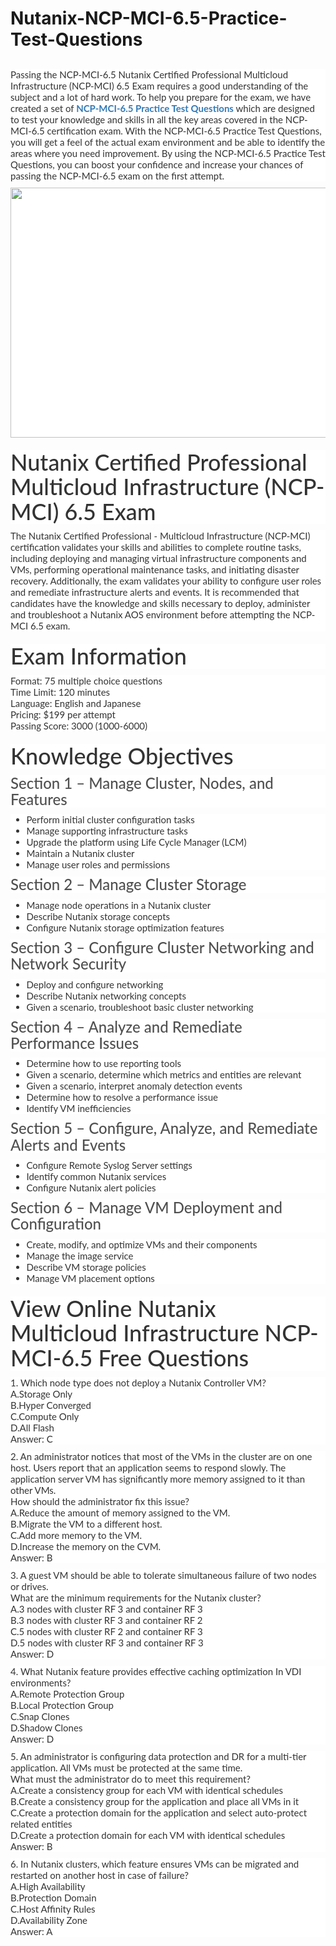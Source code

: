 # Nutanix-NCP-MCI-6.5-Practice-Test-Questions
<h2>
	<span style="font-size:12px;font-weight:normal;">
	<p style="box-sizing:border-box;margin-top:0px;margin-bottom:10px;color:#333333;font-family:Lato;font-size:15px;white-space:normal;background-color:#FFFFFF;">
		Passing the NCP-MCI-6.5 Nutanix Certified Professional Multicloud Infrastructure (NCP-MCI) 6.5 Exam requires a good understanding of the subject and a lot of hard work. To help you prepare for the exam, we have created a set of&nbsp;<span style="box-sizing:border-box;font-weight:700;"><a href="https://www.passquestion.com/ncp-mci-6-5.html" style="box-sizing:border-box;background-color:transparent;color:#337AB7;text-decoration-line:none;">NCP-MCI-6.5 Practice Test Questions</a></span>&nbsp;which are designed to test your knowledge and skills in all the key areas covered in the NCP-MCI-6.5 certification exam. With the NCP-MCI-6.5 Practice Test Questions, you will get a feel of the actual exam environment and be able to identify the areas where you need improvement. By using the NCP-MCI-6.5 Practice Test Questions, you can boost your confidence and increase your chances of passing the NCP-MCI-6.5 exam on the first attempt.&nbsp;
	</p>
	<p style="box-sizing:border-box;margin-top:0px;margin-bottom:10px;color:#333333;font-family:Lato;font-size:15px;white-space:normal;background-color:#FFFFFF;">
		<img alt="" src="https://www.passquestion.com/uploads/pqcom/images/20230206/89b8430eb45383a4762d82f5d1cccec7.png" style="box-sizing:border-box;vertical-align:middle;max-width:100%;height:400px;width:600px;" />
	</p>
	<h1 style="box-sizing:border-box;margin:20px 0px 10px;font-size:36px;font-family:Lato;font-weight:500;line-height:1.1;color:#333333;white-space:normal;background-color:#FFFFFF;">
		Nutanix Certified Professional Multicloud Infrastructure (NCP-MCI) 6.5 Exam
	</h1>
	<p style="box-sizing:border-box;margin-top:0px;margin-bottom:10px;color:#333333;font-family:Lato;font-size:15px;white-space:normal;background-color:#FFFFFF;">
		The Nutanix Certified Professional - Multicloud Infrastructure (NCP-MCI) certification validates your skills and abilities to complete routine tasks, including deploying and managing virtual infrastructure components and VMs, performing operational maintenance tasks, and initiating disaster recovery. Additionally, the exam validates your ability to configure user roles and remediate infrastructure alerts and events. It is recommended that candidates have the knowledge and skills necessary to deploy, administer and troubleshoot a Nutanix AOS environment before attempting the NCP-MCI 6.5 exam.&nbsp;
	</p>
	<h1 style="box-sizing:border-box;margin:20px 0px 10px;font-size:36px;font-family:Lato;font-weight:500;line-height:1.1;color:#333333;white-space:normal;background-color:#FFFFFF;">
		Exam Information
	</h1>
	<p style="box-sizing:border-box;margin-top:0px;margin-bottom:10px;color:#333333;font-family:Lato;font-size:15px;white-space:normal;background-color:#FFFFFF;">
		Format: 75 multiple choice questions&nbsp;<br style="box-sizing:border-box;" />
Time Limit: 120 minutes<br style="box-sizing:border-box;" />
Language: English and Japanese<br style="box-sizing:border-box;" />
Pricing: $199 per attempt<br style="box-sizing:border-box;" />
Passing Score: 3000 (1000-6000)
	</p>
	<h1 style="box-sizing:border-box;margin:20px 0px 10px;font-size:36px;font-family:Lato;font-weight:500;line-height:1.1;color:#333333;white-space:normal;background-color:#FFFFFF;">
		Knowledge Objectives
	</h1>
	<h3 style="box-sizing:border-box;font-family:Lato;font-weight:500;line-height:1.1;color:#505050;margin-top:0px;margin-bottom:10px;font-size:24px;white-space:normal;background-color:#FFFFFF;">
		Section 1 – Manage Cluster, Nodes, and Features
	</h3>
	<ul style="box-sizing:border-box;margin-top:0px;margin-bottom:10px;color:#333333;font-family:Lato;font-size:15px;white-space:normal;background-color:#FFFFFF;">
		<li style="box-sizing:border-box;">
			Perform initial cluster configuration tasks
		</li>
		<li style="box-sizing:border-box;">
			Manage supporting infrastructure tasks
		</li>
		<li style="box-sizing:border-box;">
			Upgrade the platform using Life Cycle Manager (LCM)
		</li>
		<li style="box-sizing:border-box;">
			Maintain a Nutanix cluster
		</li>
		<li style="box-sizing:border-box;">
			Manage user roles and permissions
		</li>
	</ul>
	<h3 style="box-sizing:border-box;font-family:Lato;font-weight:500;line-height:1.1;color:#505050;margin-top:0px;margin-bottom:10px;font-size:24px;white-space:normal;background-color:#FFFFFF;">
		Section 2 – Manage Cluster Storage
	</h3>
	<ul style="box-sizing:border-box;margin-top:0px;margin-bottom:10px;color:#333333;font-family:Lato;font-size:15px;white-space:normal;background-color:#FFFFFF;">
		<li style="box-sizing:border-box;">
			Manage node operations in a Nutanix cluster
		</li>
		<li style="box-sizing:border-box;">
			Describe Nutanix storage concepts
		</li>
		<li style="box-sizing:border-box;">
			Configure Nutanix storage optimization features
		</li>
	</ul>
	<h3 style="box-sizing:border-box;font-family:Lato;font-weight:500;line-height:1.1;color:#505050;margin-top:0px;margin-bottom:10px;font-size:24px;white-space:normal;background-color:#FFFFFF;">
		Section 3 – Configure Cluster Networking and Network Security
	</h3>
	<ul style="box-sizing:border-box;margin-top:0px;margin-bottom:10px;color:#333333;font-family:Lato;font-size:15px;white-space:normal;background-color:#FFFFFF;">
		<li style="box-sizing:border-box;">
			Deploy and configure networking
		</li>
		<li style="box-sizing:border-box;">
			Describe Nutanix networking concepts
		</li>
		<li style="box-sizing:border-box;">
			Given a scenario, troubleshoot basic cluster networking
		</li>
	</ul>
	<h3 style="box-sizing:border-box;font-family:Lato;font-weight:500;line-height:1.1;color:#505050;margin-top:0px;margin-bottom:10px;font-size:24px;white-space:normal;background-color:#FFFFFF;">
		Section 4 – Analyze and Remediate Performance Issues&nbsp;
	</h3>
	<ul style="box-sizing:border-box;margin-top:0px;margin-bottom:10px;color:#333333;font-family:Lato;font-size:15px;white-space:normal;background-color:#FFFFFF;">
		<li style="box-sizing:border-box;">
			Determine how to use reporting tools
		</li>
		<li style="box-sizing:border-box;">
			Given a scenario, determine which metrics and entities are relevant
		</li>
		<li style="box-sizing:border-box;">
			Given a scenario, interpret anomaly detection events
		</li>
		<li style="box-sizing:border-box;">
			Determine how to resolve a performance issue
		</li>
		<li style="box-sizing:border-box;">
			Identify VM inefficiencies
		</li>
	</ul>
	<h3 style="box-sizing:border-box;font-family:Lato;font-weight:500;line-height:1.1;color:#505050;margin-top:0px;margin-bottom:10px;font-size:24px;white-space:normal;background-color:#FFFFFF;">
		Section 5 – Configure, Analyze, and Remediate Alerts and Events
	</h3>
	<ul style="box-sizing:border-box;margin-top:0px;margin-bottom:10px;color:#333333;font-family:Lato;font-size:15px;white-space:normal;background-color:#FFFFFF;">
		<li style="box-sizing:border-box;">
			Configure Remote Syslog Server settings
		</li>
		<li style="box-sizing:border-box;">
			Identify common Nutanix services
		</li>
		<li style="box-sizing:border-box;">
			Configure Nutanix alert policies
		</li>
	</ul>
	<h3 style="box-sizing:border-box;font-family:Lato;font-weight:500;line-height:1.1;color:#505050;margin-top:0px;margin-bottom:10px;font-size:24px;white-space:normal;background-color:#FFFFFF;">
		Section 6 – Manage VM Deployment and Configuration
	</h3>
	<ul style="box-sizing:border-box;margin-top:0px;margin-bottom:10px;color:#333333;font-family:Lato;font-size:15px;white-space:normal;background-color:#FFFFFF;">
		<li style="box-sizing:border-box;">
			Create, modify, and optimize VMs and their components
		</li>
		<li style="box-sizing:border-box;">
			Manage the image service
		</li>
		<li style="box-sizing:border-box;">
			Describe VM storage policies
		</li>
		<li style="box-sizing:border-box;">
			Manage VM placement options
		</li>
	</ul>
	<h1 style="box-sizing:border-box;margin:20px 0px 10px;font-size:36px;font-family:Lato;font-weight:500;line-height:1.1;color:#333333;white-space:normal;background-color:#FFFFFF;">
		View Online Nutanix Multicloud Infrastructure NCP-MCI-6.5 Free Questions
	</h1>
	<p style="box-sizing:border-box;margin-top:0px;margin-bottom:10px;color:#333333;font-family:Lato;font-size:15px;white-space:normal;background-color:#FFFFFF;">
		1. Which node type does not deploy a Nutanix Controller VM?<br style="box-sizing:border-box;" />
A.Storage Only<br style="box-sizing:border-box;" />
B.Hyper Converged<br style="box-sizing:border-box;" />
C.Compute Only<br style="box-sizing:border-box;" />
D.All Flash<br style="box-sizing:border-box;" />
Answer: C
	</p>
	<p style="box-sizing:border-box;margin-top:0px;margin-bottom:10px;color:#333333;font-family:Lato;font-size:15px;white-space:normal;background-color:#FFFFFF;">
		2. An administrator notices that most of the VMs in the cluster are on one host. Users report that an application seems to respond slowly. The application server VM has significantly more memory assigned to it than other VMs.<br style="box-sizing:border-box;" />
How should the administrator fix this issue?<br style="box-sizing:border-box;" />
A.Reduce the amount of memory assigned to the VM.<br style="box-sizing:border-box;" />
B.Migrate the VM to a different host.<br style="box-sizing:border-box;" />
C.Add more memory to the VM.<br style="box-sizing:border-box;" />
D.Increase the memory on the CVM.<br style="box-sizing:border-box;" />
Answer: B
	</p>
	<p style="box-sizing:border-box;margin-top:0px;margin-bottom:10px;color:#333333;font-family:Lato;font-size:15px;white-space:normal;background-color:#FFFFFF;">
		3. A guest VM should be able to tolerate simultaneous failure of two nodes or drives.<br style="box-sizing:border-box;" />
What are the minimum requirements for the Nutanix cluster?<br style="box-sizing:border-box;" />
A.3 nodes with cluster RF 3 and container RF 3<br style="box-sizing:border-box;" />
B.3 nodes with cluster RF 3 and container RF 2<br style="box-sizing:border-box;" />
C.5 nodes with cluster RF 2 and container RF 3<br style="box-sizing:border-box;" />
D.5 nodes with cluster RF 3 and container RF 3<br style="box-sizing:border-box;" />
Answer: D
	</p>
	<p style="box-sizing:border-box;margin-top:0px;margin-bottom:10px;color:#333333;font-family:Lato;font-size:15px;white-space:normal;background-color:#FFFFFF;">
		4. What Nutanix feature provides effective caching optimization In VDI environments?<br style="box-sizing:border-box;" />
A.Remote Protection Group<br style="box-sizing:border-box;" />
B.Local Protection Group<br style="box-sizing:border-box;" />
C.Snap Clones<br style="box-sizing:border-box;" />
D.Shadow Clones<br style="box-sizing:border-box;" />
Answer: D
	</p>
	<p style="box-sizing:border-box;margin-top:0px;margin-bottom:10px;color:#333333;font-family:Lato;font-size:15px;white-space:normal;background-color:#FFFFFF;">
		5. An administrator is configuring data protection and DR for a multi-tier application. All VMs must be protected at the same time.<br style="box-sizing:border-box;" />
What must the administrator do to meet this requirement?<br style="box-sizing:border-box;" />
A.Create a consistency group for each VM with identical schedules<br style="box-sizing:border-box;" />
B.Create a consistency group for the application and place all VMs in it<br style="box-sizing:border-box;" />
C.Create a protection domain for the application and select auto-protect related entities<br style="box-sizing:border-box;" />
D.Create a protection domain for each VM with identical schedules<br style="box-sizing:border-box;" />
Answer: B
	</p>
	<p style="box-sizing:border-box;margin-top:0px;margin-bottom:10px;color:#333333;font-family:Lato;font-size:15px;white-space:normal;background-color:#FFFFFF;">
		6. In Nutanix clusters, which feature ensures VMs can be migrated and restarted on another host in case of failure?<br style="box-sizing:border-box;" />
A.High Availability<br style="box-sizing:border-box;" />
B.Protection Domain<br style="box-sizing:border-box;" />
C.Host Affinity Rules<br style="box-sizing:border-box;" />
D.Availability Zone<br style="box-sizing:border-box;" />
Answer: A
	</p>
</span>
</h2>
